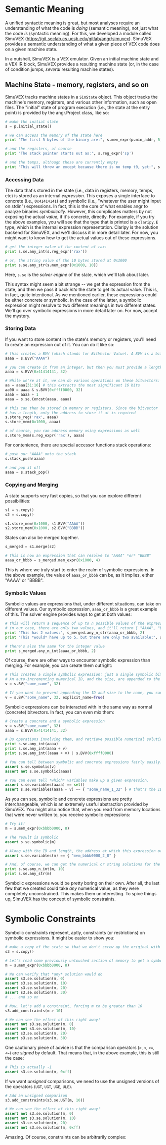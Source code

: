 # Semantic Meaning

A unified syntactic meaning is great, but most analyses require an understanding of what the code is *doing* (semantic meaning), not just what the code *is* (syntactic meaning). For this, we developed a module called SimuVEX (https://git.seclab.cs.ucsb.edu/gitlab/angr/simuvex). SimuVEX provides a semantic understanding of what a given piece of VEX code does on a given machine state.

In a nutshell, SimuVEX is a VEX emulator. Given an initial machine state and a VEX IR block, SimuVEX provides a resulting machine state (or, in the case of condition jumps, *several* resulting machine states).

## Machine State - memory, registers, and so on

SimuVEX tracks machine states in a `SimState` object. This object tracks the machine's memory, registers, and various other information, such as open files. The "initial" state of program execution (i.e., the state at the entry point) is provided by the angr.Project class, like so:

```python
# make the initial state
s = p.initial_state()

# we can access the memory of the state here
print "The first 5 bytes of the binary are:", s.mem_expr(p.min_addr, 5)

# and the registers, of course
print "The stack pointer starts out as:", s.reg_expr('sp')

# and the temps, although these are currently empty
print "This will throw an except because there is no temp t0, yet:", s.tmp_expr(0)
```

### Accessing Data

The data that's stored in the state (i.e., data in registers, memory, temps, etc) is stored as an internal *expression*. This exposes a single interface to concrete (i.e., `0x41414141`) and symbolic (i.e., "whatever the user might input on stdin") expressions. In fact, this is the core of what enables angr to analyze binaries *symbolically*. However, this complicates matters by not exposing the actual *value*, if it's concrete, directly. For example, if you try the above examples, you will see that the type that is printed is a `claripy.E` type, which is the internal expression representation. Claripy is the solution backend for SimuVEX, and we'll discuss it in more detail later. For now, you might want to know how to get the actual values out of these expressions.

```python
# get the integer value of the content of rax:
print s.se.any_int(s.reg_expr('rax'))

# or, the string value of the 10 bytes stored at 0x1000
print s.se.any_str(s.mem_expr(0x1000, 10))
```

Here, `s.se` is the *solver engine* of the state, which we'll talk about later.

This syntax might seem a bit strange -- we get the expression from the state, and then we pass it back *into* the state to get its actual value. This is, in fact, quite intentional. As we mentioned earlier, these expressions could be either concrete or symbolic. In the case of the latter, a symbolic expression might resolve to two different meanings in two different states. We'll go over symbolic expressions in more detail later on. For now, accept the mystery.

### Storing Data

If you want to store content in the state's memory or registers, you'll need to create an expression out of it. You can do it like so:

```python
# this creates a BVV (which stands for BitVector Value). A BVV is a bitvector that's used to represent data in memory, registers, and temps.
aaaa = s.BVV("AAAA")

# you can create it from an integer, but then you must provide a length (in bits)
aaaa = s.BVV(0x41414141, 32)

# While we're at it, we can do various operations on these bitvectors:
aa = aaaa[31:16] # this extracts the most significant 16 bits
aa00 = aaaa & s.BVV(0xffff0000, 32)
aaab = aaaa + 1
aaaa = s.se.Concat(aaaa, aaaa)

# this can then be stored in memory or registers. Since the bitvector
# has a length, only the address to store it at is required
s.store_reg('rax', aaaa)
s.store_mem(0x1000, aaaa)

# of course, you can address memory using expressions as well
s.store_mem(s.reg_expr('rax'), aaaa)
```

For contenience, there are special accessor functions stack operations:

```python
# push our "AAAA" onto the stack
s.stack_push(aaaa)

# and pop it off
aaaa = s.stack_pop()
```

### Copying and Merging

A state supports very fast copies, so that you can explore different possibilities:

```python
s1 = s.copy()
s2 = s.copy()

s1.store_mem(0x1000, s1.BVV("AAAA"))
s2.store_mem(0x1000, s2.BVV("BBBB"))
```

States can also be merged together.

```python
s_merged = s1.merge(s2)

# this is now an expression that can resolve to "AAAA" *or* "BBBB"
aaaa_or_bbbb = s_merged.mem_expr(0x1000, 4)
```

This is where we truly start to enter the realm of symbolic expressions. In the above example, the value of `aaaa_or_bbbb` can be, as it implies, either "AAAA" or "BBBB".

### Symbolic Values

Symbolic values are expressions that, under different situations, can take on different values. Our symbolic expression, `aaaa_or_bbbb` is a great example of this.  The solver engine provides ways to get at both values:

```python
# this will return a sequence of up to n possible values of the expression in this state.
# in our case, there are only two values, and it'll return [ "AAAA", "BBBB" ]
print "This has 2 values:", s_merged.any_n_str(aaaa_or_bbbb, 2)
print "This *would* have up to 5, but there are only two available:", s_merged.any_n_str(aaaa_or_bbbb, 5)

# there's also the same for the integer value
print s_merged.any_n_int(aaaa_or_bbbb, 2)
```

Of course, there are other ways to encounter symbolic expression than merging. For example, you can create them outright:

```python
# This creates a simple symbolic expression: just a single symbolic bitvector by itself. The bitvector is 32-bits long.
# An auto-incrementing numerical ID, and the size, are appended to the name, since names of symbolic bitvectors must be unique.
v = s.BV("some_name", 32)

# If you want to prevent appending the ID and size to the name, you can, instead, do:
v = s.BV("some_name", 32, explicit_name=True)
```

Symbolic expressions can be interacted with in the same way as normal (concrete) bitvectors. In fact, you can even mix them:

```python
# Create a concrete and a symbolic expression
v = s.BV("some_name", 32)
aaaa = s.BVV(0x41414141, 32)

# Do operations involving them, and retrieve possible numerical solutions
print s.se.any_int(aaaa)
print s.se.any_int(aaaa + v)
print s.se.any_int((aaaa + v) | s.BVV(0xffff0000)

# You can tell between symbolic and concrete expressions fairly easily:
assert s.se.symbolic(v)
assert not s.se.symbolic(aaaa)

# You can even tell *which* variables make up a given expression.
assert s.se.variables(aaaa) == set()
assert s.se.variables(aaaa + v) == { "some_name_1_32" } # that's the ID and size appended to the name
```

As you can see, symbolic and concrete expressions are pretty interchangeable, which is an extremely useful abstraction provided by SimuVEX. You might also notice that, when you read from memory locations that were never written to, you receive symbolic expressions:

```python
# Try it!
m = s.mem_expr(0xbbbb0000, 8)

# The result is symbolic
assert s.se.symbolic(m)

# Along with the ID and length, the address at which this expression originated is also added to the name
assert s.se.variables(m) == { "mem_bbbb0000_2_8" }

# And, of course, we can get the numerical or string solutions for the expression
print s.se.any_n_int(m, 10)
print s.se.any_str(m)
```

Symbolic expressions would be pretty boring on their own. After all, the last few that we created could take *any* numerical value, as they were completely unconstrained. This makes them uninteresting. To spice things up, SimuVEX has the concept of symbolic constraints.

# Symbolic Constraints

Symbolic constraints represent, aptly, constraints (or restrictions) on symbolic expressions. It might be easier to show you:

```python
# make a copy of the state so that we don't screw up the original with our experimentation
s3 = s.copy()

# Let's read some previously untouched section of memory to get a symbolic expression
m = s.mem_expr(0xbbbb0000, 8)

# We can verify that *any* solution would do
assert s3.se.solution(m, 0)
assert s3.se.solution(m, 10)
assert s3.se.solution(m, 20)
assert s3.se.solution(m, 30)
# ... and so on

# Now, let's add a constraint, forcing m to be greater than 10
s3.add_constraints(m > 10)

# We can see the effect of this right away!
assert not s3.se.solution(m, 0)
assert not s3.se.solution(m, 10)
assert s3.se.solution(m, 20)
assert s3.se.solution(m, 30)
```

One cautionary piece of advice is that the comparison operators (`>`, `<`, `>=`, `<=`) are *signed* by default. That means that, in the above example, this is still the case:

```python
# This is actually -1
assert s3.se.solution(m, 0xff)
```

If we want *unsigned* comparisons, we need to use the unsigned versions of the operators (`UGT`, `UGT`, `UGE`, `ULE`).

```python
# Add an unsigned comparison
s3.add_constraints(s3.se.UGT(m, 10))

# We can see the effect of this right away!
assert not s3.se.solution(m, 0)
assert not s3.se.solution(m, 10)
assert s3.se.solution(m, 20)
assert not s3.se.solution(m, 0xff)
```

Amazing. Of course, constraints can be arbitrarily complex:

```
